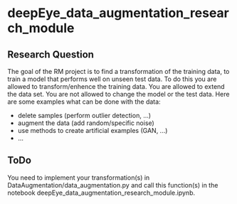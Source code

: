 # deepEye_data_augmentation_research_module

## Research Question
The goal of the RM project is to find a transformation of the training data, to train a model that performs well on unseen test data. To do this you are allowed to transform/enhence the training data. You are allowed to extend the data set. You are not allowed to change the model or the test data. Here are some examples what can be done with the data:
* delete samples (perform outlier detection, ...)
* augment the data (add random/specific noise)
* use methods to create artificial examples (GAN, ...)
* ...

## ToDo
You need to implement your transformation(s) in DataAugmentation/data_augmentation.py and call this function(s) in the notebook deepEye_data_augmentation_research_module.ipynb.
